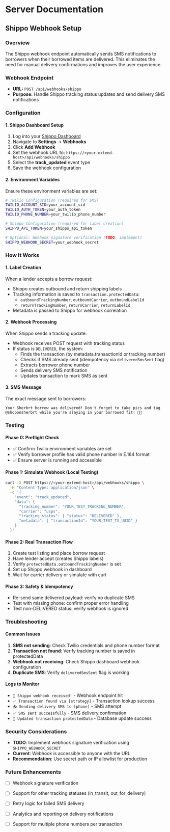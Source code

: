 # Server Documentation

## Shippo Webhook Setup

### Overview
The Shippo webhook endpoint automatically sends SMS notifications to borrowers when their borrowed items are delivered. This eliminates the need for manual delivery confirmations and improves the user experience.

### Webhook Endpoint
- **URL:** `POST /api/webhooks/shippo`
- **Purpose:** Handle Shippo tracking status updates and send delivery SMS notifications

### Configuration

#### 1. Shippo Dashboard Setup
1. Log into your [Shippo Dashboard](https://goshippo.com/dashboard)
2. Navigate to **Settings** → **Webhooks**
3. Click **Add Webhook**
4. Set the webhook URL to: `https://<your-extend-host>/api/webhooks/shippo`
5. Select the **track_updated** event type
6. Save the webhook configuration

#### 2. Environment Variables
Ensure these environment variables are set:
```bash
# Twilio Configuration (required for SMS)
TWILIO_ACCOUNT_SID=your_account_sid
TWILIO_AUTH_TOKEN=your_auth_token
TWILIO_PHONE_NUMBER=your_twilio_phone_number

# Shippo Configuration (required for label creation)
SHIPPO_API_TOKEN=your_shippo_api_token

# Optional: Webhook signature verification (TODO: implement)
SHIPPO_WEBHOOK_SECRET=your_webhook_secret
```

### How It Works

#### 1. Label Creation
When a lender accepts a borrow request:
- Shippo creates outbound and return shipping labels
- Tracking information is saved to `transaction.protectedData`:
  - `outboundTrackingNumber`, `outboundCarrier`, `outboundLabelId`
  - `returnTrackingNumber`, `returnCarrier`, `returnLabelId`
- Metadata is passed to Shippo for webhook correlation

#### 2. Webhook Processing
When Shippo sends a tracking update:
- Webhook receives POST request with tracking status
- If status is `DELIVERED`, the system:
  - Finds the transaction (by metadata.transactionId or tracking number)
  - Checks if SMS already sent (idempotency via `deliveredSmsSent` flag)
  - Extracts borrower phone number
  - Sends delivery SMS notification
  - Updates transaction to mark SMS as sent

#### 3. SMS Message
The exact message sent to borrowers:
```
Your Sherbrt borrow was delivered! Don't forget to take pics and tag @shoponsherbrt while you're slaying in your borrowed fit! 📸✨
```

### Testing

#### Phase 0: Preflight Check
- ✅ Confirm Twilio environment variables are set
- ✅ Verify borrower profile has valid phone number in E.164 format
- ✅ Ensure server is running and accessible

#### Phase 1: Simulate Webhook (Local Testing)
```bash
curl -X POST https://<your-extend-host>/api/webhooks/shippo \
  -H "Content-Type: application/json" \
  -d '{
    "event": "track_updated",
    "data": {
      "tracking_number": "YOUR_TEST_TRACKING_NUMBER",
      "carrier": "usps",
      "tracking_status": { "status": "DELIVERED" },
      "metadata": { "transactionId": "YOUR_TEST_TX_UUID" }
    }
  }'
```

#### Phase 2: Real Transaction Flow
1. Create test listing and place borrow request
2. Have lender accept (creates Shippo labels)
3. Verify `protectedData.outboundTrackingNumber` is set
4. Set up Shippo webhook in dashboard
5. Wait for carrier delivery or simulate with curl

#### Phase 3: Safety & Idempotency
- Re-send same delivered payload: verify no duplicate SMS
- Test with missing phone: confirm proper error handling
- Test non-DELIVERED status: verify webhook is ignored

### Troubleshooting

#### Common Issues
1. **SMS not sending**: Check Twilio credentials and phone number format
2. **Transaction not found**: Verify tracking number is saved in protectedData
3. **Webhook not receiving**: Check Shippo dashboard webhook configuration
4. **Duplicate SMS**: Verify `deliveredSmsSent` flag is working

#### Logs to Monitor
- `🚀 Shippo webhook received!` - Webhook endpoint hit
- `✅ Transaction found via [strategy]` - Transaction lookup success
- `📤 Sending delivery SMS to [phone]` - SMS attempt
- `✅ SMS sent successfully` - SMS delivery confirmation
- `💾 Updated transaction protectedData` - Database update success

### Security Considerations
- **TODO**: Implement webhook signature verification using `SHIPPO_WEBHOOK_SECRET`
- **Current**: Webhook is accessible to anyone with the URL
- **Recommendation**: Use secret path or IP allowlist for production

### Future Enhancements
- [ ] Webhook signature verification
- [ ] Support for other tracking statuses (in_transit, out_for_delivery)
- [ ] Retry logic for failed SMS delivery
- [ ] Analytics and reporting on delivery notifications
- [ ] Support for multiple phone numbers per transaction

